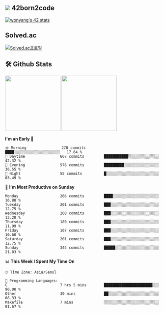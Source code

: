 
## <img src="https://img.shields.io/badge/-000000?style=flat&logo=42&logoColor=white"> 42born2code
[![wonyang's 42 stats](https://badge42.vercel.app/api/v2/cl5nhe5b6007809kydha7ht42/stats?cursusId=21&coalitionId=88)](https://profile.intra.42.fr/users/wonyang)

## Solved.ac
[![Solved.ac프로필](http://mazassumnida.wtf/api/v2/generate_badge?boj=bennyws)](https://solved.ac/bennyws)

## 🛠️ Github Stats
<p>
  <img height="180em" src="https://github-readme-stats-veggie-garden.vercel.app/api?username=gemstoneyang&show_icons=true&include_all_commits=true&bg_color=30,e96443,904e95&title_color=fff&text_color=fff">
  <img height="180em" src="https://github-readme-stats-veggie-garden.vercel.app/api/top-langs/?username=gemstoneyang&layout=compact&bg_color=30,e96443,904e95&title_color=fff&text_color=fff">
</p>

<!--START_SECTION:waka-->
**I'm an Early 🐤** 

```text
🌞 Morning                278 commits         ████░░░░░░░░░░░░░░░░░░░░░   17.64 % 
🌆 Daytime                667 commits         ███████████░░░░░░░░░░░░░░   42.32 % 
🌃 Evening                576 commits         █████████░░░░░░░░░░░░░░░░   36.55 % 
🌙 Night                  55 commits          █░░░░░░░░░░░░░░░░░░░░░░░░   03.49 % 
```
📅 **I'm Most Productive on Sunday** 

```text
Monday                   266 commits         ████░░░░░░░░░░░░░░░░░░░░░   16.88 % 
Tuesday                  201 commits         ███░░░░░░░░░░░░░░░░░░░░░░   12.75 % 
Wednesday                208 commits         ███░░░░░░░░░░░░░░░░░░░░░░   13.20 % 
Thursday                 189 commits         ███░░░░░░░░░░░░░░░░░░░░░░   11.99 % 
Friday                   167 commits         ███░░░░░░░░░░░░░░░░░░░░░░   10.60 % 
Saturday                 201 commits         ███░░░░░░░░░░░░░░░░░░░░░░   12.75 % 
Sunday                   344 commits         █████░░░░░░░░░░░░░░░░░░░░   21.83 % 
```


📊 **This Week I Spent My Time On** 

```text
🕑︎ Time Zone: Asia/Seoul

💬 Programming Languages: 
C                        7 hrs 5 mins        ██████████████████████░░░   90.00 % 
Other                    39 mins             ██░░░░░░░░░░░░░░░░░░░░░░░   08.33 % 
Makefile                 7 mins              ░░░░░░░░░░░░░░░░░░░░░░░░░   01.67 % 
```


<!--END_SECTION:waka-->
